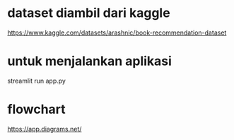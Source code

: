 # dataset diambil dari kaggle

https://www.kaggle.com/datasets/arashnic/book-recommendation-dataset

# untuk menjalankan aplikasi

streamlit run app.py

# flowchart

https://app.diagrams.net/
